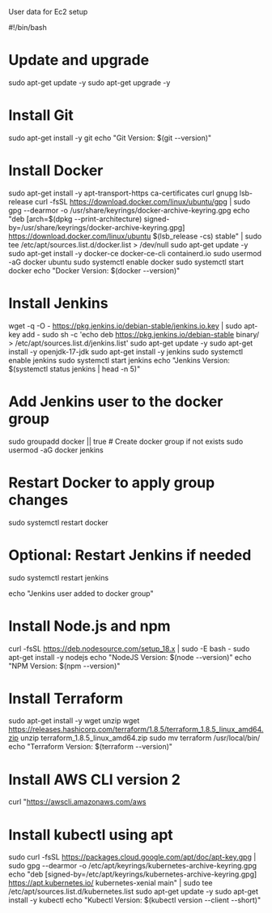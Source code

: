 User data for Ec2 setup 

#!/bin/bash
# Update and upgrade
sudo apt-get update -y
sudo apt-get upgrade -y

# Install Git
sudo apt-get install -y git
echo "Git Version: $(git --version)"

# Install Docker
sudo apt-get install -y apt-transport-https ca-certificates curl gnupg lsb-release
curl -fsSL https://download.docker.com/linux/ubuntu/gpg | sudo gpg --dearmor -o /usr/share/keyrings/docker-archive-keyring.gpg
echo "deb [arch=$(dpkg --print-architecture) signed-by=/usr/share/keyrings/docker-archive-keyring.gpg] https://download.docker.com/linux/ubuntu $(lsb_release -cs) stable" | sudo tee /etc/apt/sources.list.d/docker.list > /dev/null
sudo apt-get update -y
sudo apt-get install -y docker-ce docker-ce-cli containerd.io
sudo usermod -aG docker ubuntu
sudo systemctl enable docker
sudo systemctl start docker
echo "Docker Version: $(docker --version)"

# Install Jenkins
wget -q -O - https://pkg.jenkins.io/debian-stable/jenkins.io.key | sudo apt-key add -
sudo sh -c 'echo deb https://pkg.jenkins.io/debian-stable binary/ > /etc/apt/sources.list.d/jenkins.list'
sudo apt-get update -y
sudo apt-get install -y openjdk-17-jdk
sudo apt-get install -y jenkins
sudo systemctl enable jenkins
sudo systemctl start jenkins
echo "Jenkins Version: $(systemctl status jenkins | head -n 5)"

# Add Jenkins user to the docker group
sudo groupadd docker || true   # Create docker group if not exists
sudo usermod -aG docker jenkins

# Restart Docker to apply group changes
sudo systemctl restart docker

# Optional: Restart Jenkins if needed
sudo systemctl restart jenkins

echo "Jenkins user added to docker group"


# Install Node.js and npm
curl -fsSL https://deb.nodesource.com/setup_18.x | sudo -E bash -
sudo apt-get install -y nodejs
echo "NodeJS Version: $(node --version)"
echo "NPM Version: $(npm --version)"

# Install Terraform
sudo apt-get install -y wget unzip
wget https://releases.hashicorp.com/terraform/1.8.5/terraform_1.8.5_linux_amd64.zip
unzip terraform_1.8.5_linux_amd64.zip
sudo mv terraform /usr/local/bin/
echo "Terraform Version: $(terraform --version)"

# Install AWS CLI version 2
curl "https://awscli.amazonaws.com/aws

# Install kubectl using apt
sudo curl -fsSL https://packages.cloud.google.com/apt/doc/apt-key.gpg | sudo gpg --dearmor -o /etc/apt/keyrings/kubernetes-archive-keyring.gpg
echo "deb [signed-by=/etc/apt/keyrings/kubernetes-archive-keyring.gpg] https://apt.kubernetes.io/ kubernetes-xenial main" | sudo tee /etc/apt/sources.list.d/kubernetes.list
sudo apt-get update -y
sudo apt-get install -y kubectl
echo "Kubectl Version: $(kubectl version --client --short)"

